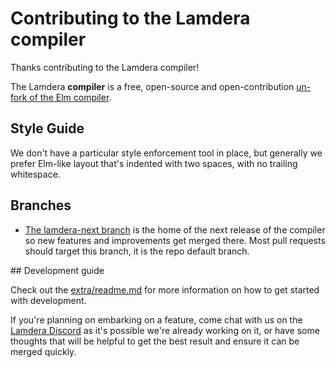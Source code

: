 # Contributing to the Lamdera compiler

Thanks contributing to the Lamdera compiler!

The Lamdera **compiler** is a free, open-source and open-contribution [un-fork of the Elm compiler](https://dashboard.lamdera.app/releases/open-source-compiler).

## Style Guide

We don't have a particular style enforcement tool in place, but generally
we prefer Elm-like layout that's indented with two spaces, with no trailing
whitespace.

## Branches

  * [The lamdera-next branch][lamdera-next] is the home of the next release of the compiler
    so new features and improvements get merged there. Most pull requests
    should target this branch, it is the repo default branch.

[lamdera-next]: https://github.com/lamdera/compiler

## Development guide

Check out the [extra/readme.md](extra/readme.md) for more information on how to get started with development.

If you're planning on embarking on a feature, come chat with us on the [Lamdera Discord](https://dashboard.lamdera.app/docs/discuss) as it's possible we're already working on it, or have some thoughts that will be helpful to get the best result and ensure it can be merged quickly.
